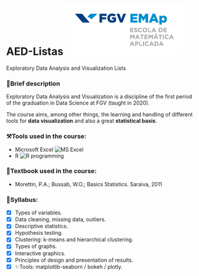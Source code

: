 # AED-Listas ![FGV EMAp](https://raw.githubusercontent.com/GermanoAndrade/AED-Listas/main/Lista%203/Quest%C3%B5es/Cap%C3%ADtulo%204/FGV-EMAp.png)
Exploratory Data Analysis and Visualization Lists

### :bookmark_tabs:Brief description
Exploratory Data Analysis and Visualization is a discipline of the first period of the graduation in Data Science at FGV (taught in 2020).

The course aims, among other things, the learning and handling of different tools for **data visualization** and also a great **statistical basis**.

### ⚒Tools used in the course:  
  - Microsoft Excel ![MS Excel](	https://img.shields.io/badge/Microsoft%20Excel-217346?logo=microsoft-excel&logoColor=white&style=for-the-badge)
  - R ![R programming](https://img.shields.io/badge/r-%23276DC3.svg?&style=for-the-badge&logo=r&logoColor=white")
  
### :book:Textbook used in the course:
  - Morettin, P.A.; Bussab, W.O.; Basics Statistics. Saraiva, 2011

### :dart:Syllabus:
  - [x] Types of variables.
  - [x] Data cleaning, missing data, outliers. 
  - [x] Descriptive statistics. 
  - [x] Hypothesis testing. 
  - [x] Clustering: k-means and hierarchical clustering. 
  - [x] Types of graphs. 
  - [x] Interactive graphics. 
  - [x] Principles of design and presentation of results. 
  - [x] :sparkles:Tools: matplotlib-seaborn / bokeh / plotly. 
